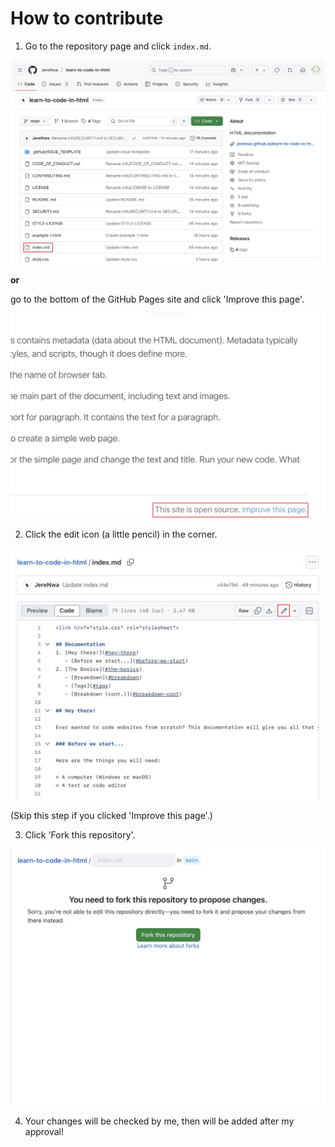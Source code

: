 # How to contribute
1. Go to the repository page and click `index.md`.

![A screenshot of the repository, with 'index.md' highlighted.](assets/repo.jpeg)

**or** 

go to the bottom of the GitHub Pages site and click 'Improve this page'.

![A screenshot of the right-hand corner of the GitHub Pages site, with 'Improve this page' highlighted.](assets/web-corner.jpeg)

2. Click the edit icon (a little pencil) in the corner.

![A screenshot of the code tab, with the edit icon highlighted.](assets/code-tab.jpeg)

(Skip this step if you clicked 'Improve this page'.)

3. Click 'Fork this repository'.

![A screenshot of the fork repository page.](assets/fork-repo.jpeg)

4. Your changes will be checked by me, then will be added after my approval!
